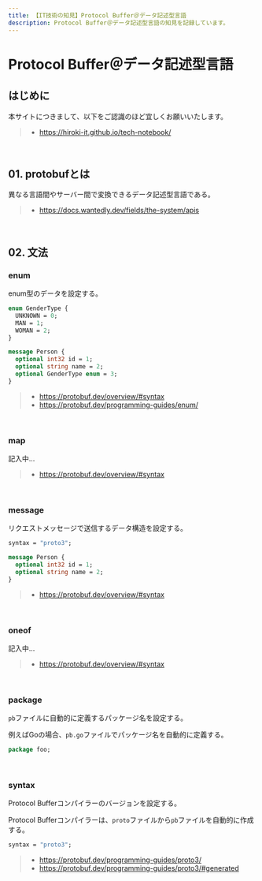 ```yaml
---
title: 【IT技術の知見】Protocol Buffer＠データ記述型言語
description: Protocol Buffer＠データ記述型言語の知見を記録しています。
---
```


# Protocol Buffer＠データ記述型言語

## はじめに

本サイトにつきまして、以下をご認識のほど宜しくお願いいたします。

> - https://hiroki-it.github.io/tech-notebook/

<br>

## 01. protobufとは

異なる言語間やサーバー間で変換できるデータ記述型言語である。

> - https://docs.wantedly.dev/fields/the-system/apis

<br>

## 02. 文法

### enum

enum型のデータを設定する。

```protobuf
enum GenderType {
  UNKNOWN = 0;
  MAN = 1;
  WOMAN = 2;
}

message Person {
  optional int32 id = 1;
  optional string name = 2;
  optional GenderType enum = 3;
}
```

> - https://protobuf.dev/overview/#syntax
> - https://protobuf.dev/programming-guides/enum/

<br>

### map

記入中...

> - https://protobuf.dev/overview/#syntax

<br>

### message

リクエストメッセージで送信するデータ構造を設定する。

```protobuf
syntax = "proto3";

message Person {
  optional int32 id = 1;
  optional string name = 2;
}
```

> - https://protobuf.dev/overview/#syntax

<br>

### oneof

記入中...

> - https://protobuf.dev/overview/#syntax

<br>

### package

`pb`ファイルに自動的に定義するパッケージ名を設定する。

例えばGoの場合、`pb.go`ファイルでパッケージ名を自動的に定義する。

```protobuf
package foo;
```

<br>

### syntax

Protocol Bufferコンパイラーのバージョンを設定する。

Protocol Bufferコンパイラーは、`proto`ファイルから`pb`ファイルを自動的に作成する。

```protobuf
syntax = "proto3";
```

> - https://protobuf.dev/programming-guides/proto3/
> - https://protobuf.dev/programming-guides/proto3/#generated

<br>

